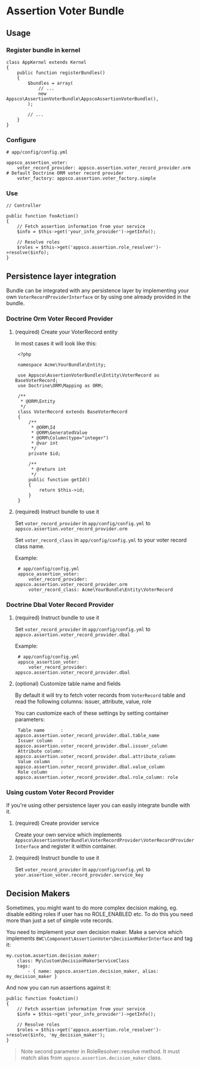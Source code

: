 # Assertion Voter Bundle

## Usage

### Register bundle in kernel

    class AppKernel extends Kernel
    {
        public function registerBundles()
        {
            $bundles = array(
                // ...
                new Appsco\AssertionVoterBundle\AppscoAssertionVoterBundle(),
            );

            // ...
        }
    }

### Configure

    # app/config/config.yml

    appsco_assertion_voter:
        voter_record_provider: appsco.assertion.voter_record_provider.orm # Default Doctrine ORM voter record provider
        voter_factory: appsco.assertion.voter_factory.simple

### Use

    // Controller

    public function fooAction()
    {
        // Fetch assertion information from your service
        $info = $this->get('your_info_provider')->getInfo();

        // Resolve roles
        $roles = $this->get('appsco.assertion.role_resolver')->resolve($info);
    }

## Persistence layer integration

Bundle can be integrated with any persistence layer by implementing your own `VoterRecordProviderInterface` or by using
one already provided in the bundle.


### Doctrine Orm Voter Record Provider

1. (required) Create your VoterRecord entity

    In most cases it will look like this:

        <?php

        namespace Acme\YourBundle\Entity;

        use Appsco\AssertionVoterBundle\Entity\VoterRecord as BaseVoterRecord;
        use Doctrine\ORM\Mapping as ORM;

        /**
         * @ORM\Entity
         */
        class VoterRecord extends BaseVoterRecord
        {
            /**
             * @ORM\Id
             * @ORM\GeneratedValue
             * @ORM\Column(type="integer")
             * @var int
             */
            private $id;

            /**
             * @return int
             */
            public function getId()
            {
                return $this->id;
            }
        }


2. (required) Instruct bundle to use it

    Set `voter_record_provider` in `app/config/config.yml` to `appsco.assertion.voter_record_provider.orm`

    Set `voter_record_class` in `app/config/config.yml` to your voter record class name.

    Example:

        # app/config/config.yml
        appsco_assertion_voter:
            voter_record_provider: appsco.assertion.voter_record_provider.orm
            voter_record_class: Acme\YourBundle\Entity\VoterRecord

### Doctrine Dbal Voter Record Provider

1. (required) Instruct bundle to use it

    Set `voter_record_provider` in `app/config/config.yml` to `appsco.assertion.voter_record_provider.dbal`

    Example:

        # app/config/config.yml
        appsco_assertion_voter:
            voter_record_provider: appsco.assertion.voter_record_provider.dbal

2. (optional) Customize table name and fields

    By default it will try to fetch voter records from `VoterRecord` table and read the following columns: issuer, attribute, value, role

    You can customize each of these settings by setting container parameters:

        Table name      : appsco.assertion.voter_record_provider.dbal.table_name
        Issuer column   : appsco.assertion.voter_record_provider.dbal.issuer_column
        Attribute column: appsco.assertion.voter_record_provider.dbal.attribute_column
        Value column    : appsco.assertion.voter_record_provider.dbal.value_column
        Role column     : appsco.assertion.voter_record_provider.dbal.role_column: role

### Using custom Voter Record Provider

If you're using other persistence layer you can easily integrate bundle with it.

1. (required) Create provider service

    Create your own service which implements `Appsco\AssertionVoterBundle\VoterRecordProvider\VoterRecordProviderInterface` and
    register it within container.

2. (required) Instruct bundle to use it

    Set `voter_record_provider` in `app/config/config.yml` to `your.assertion_voter.record_provider.service_key`

## Decision Makers

Sometimes, you might want to do more complex decision making, eg. disable editing roles if user has no ROLE_ENABLED
etc. To do this you need more than just a set of simple vote records.

You need to implement your own decision maker.
Make a service which implements `BWC\Component\AssertionVoter\DecisionMakerInterface` and tag it:

    my.custom.assertion.decision_maker:
        class: My\Custom\DecisionMakerServiceClass
        tags:
            - { name: appsco.assertion.decision_maker, alias: my_decision_maker }

And now you can run assertions against it:

    public function fooAction()
    {
        // Fetch assertion information from your service
        $info = $this->get('your_info_provider')->getInfo();

        // Resolve roles
        $roles = $this->get('appsco.assertion.role_resolver')->resolve($info, 'my_decision_maker');
    }

> Note second parameter in RoleResolver::resolve method. It must match alias from `appsco.assertion.decision_maker` class.